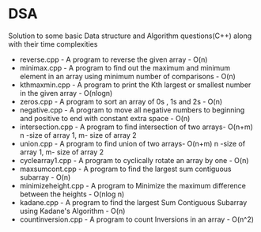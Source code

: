 # DSA
Solution to some basic Data structure and Algorithm questions(C++) along with their time complexities
* reverse.cpp - A program to reverse the given array - O(n)
* minimax.cpp - A program to find out the maximum and minimum element in an array using minimum number of comparisons - O(n)
* kthmaxmin.cpp - A program to print the Kth largest or smallest number in the given array - O(nlogn)
* zeros.cpp - A program to sort an array of 0s , 1s and 2s - O(n)
* negative.cpp - A program to move all negative numbers to beginning and positive to end with constant extra space - O(n)
* intersection.cpp - A program to find intersection of two arrays- O(n+m) n -size of array 1, m- size of array 2
* union.cpp - A program to find union of two arrays- O(n+m) n -size of array 1, m- size of array 2
* cyclearray1.cpp - A program to cyclically rotate an array by one - O(n)
* maxsumcont.cpp - A program to find the largest sum contiguous subarray - O(n) 
* minimizeheight.cpp - A program to Minimize the maximum difference between the heights - O(nlog n)
* kadane.cpp - A program to find the largest Sum Contiguous Subarray using Kadane's Algorithm - O(n)
* countinversion.cpp - A program to count Inversions in an array - O(n^2)

